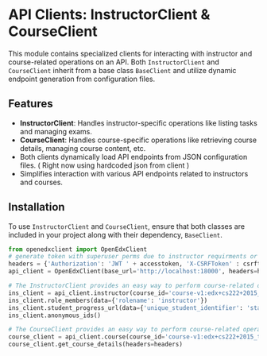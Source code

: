 # API Clients: InstructorClient & CourseClient

This module contains specialized clients for interacting with instructor and course-related operations on an API. Both `InstructorClient` and `CourseClient` inherit from a base class `BaseClient` and utilize dynamic endpoint generation from configuration files.

## Features

- **InstructorClient**: Handles instructor-specific operations like listing tasks and managing exams.
- **CourseClient**: Handles course-specific operations like retrieving course details, managing course content, etc.
- Both clients dynamically load API endpoints from JSON configuration files. ( Right now using hardcoded json from client )
- Simplifies interaction with various API endpoints related to instructors and courses.

## Installation

To use `InstructorClient` and `CourseClient`, ensure that both classes are included in your project along with their dependency, `BaseClient`.

```python
from openedxclient import OpenEdxClient
# generate token with superuser perms due to instructor requirments or give proper role in courseroles tables.
headers = {'Authorization': 'JWT ' + accesstoken, 'X-CSRFToken' : csrftoken}  # generate token with superuser perms due to instructor requirments.
api_client = OpenEdxClient(base_url='http://localhost:18000', headers=headers)

# The InstructorClient provides an easy way to perform course-related operations on a specific course.
ins_client = api_client.instructor(course_id='course-v1:edx+cs222+2015_t5')
ins_client.role_members(data={'rolename': 'instructor'})
ins_client.student_progress_url(data={'unique_student_identifier': 'staff@example.com'})
ins_client.anonymous_ids()

# The CourseClient provides an easy way to perform course-related operations on a specific course.
course_client = api_client.course(course_id='course-v1:edx+cs222+2015_t5')
course_client.get_course_details(headers=headers)



